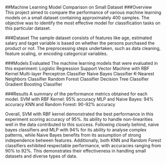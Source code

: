 ##Machine Learning Model Comparison on Small Dataset
###Overview
This project aimed to compare the performance of various machine learning models on a small dataset containing approximately 400 samples. The objective was to identify the most effective model for classification tasks on this particular dataset.

###Dataset
The sample dataset consists of features like age, estimated salary and taget variable is based on whether the persons purchased the product or not. The preprocessing steps undertaken, such as data cleaning, feature scaling, or encoding categorical variables.

###Models Evaluated
The machine learning models that were evaluated in this experiment:
Logistic Regression
Support Vector Machine with RBF Kernel
Multi-layer Perceptron Classifier
Naive Bayes Classifier
K-Nearest Neighbors Classifier
Random Forest Classifier
Decision Tree Classifier
Gradient Boosting Classifier

###Results
A summary of the performance metrics obtained for each model.
SVM with RBF Kernel: 95% accuracy
MLP and Naive Bayes: 94% accuracy
KNN and Random Forest: 90-92% accuracy

Overall, SVM with RBF kernel demonstrated the best performance in this experiment scoring accuracy of 95%. Its ability to handle non-linearities well in the data contributed to this success. Following closely behind, naive bayes classifiers and MLP with 94% for its ability to analyse complex patterns, while Naive Bayes benefits from its assumption of strong independence between features. Additionally, both KNN and Random Forest classifiers exhibited respectable performance, with accuracies ranging from 90% to 92%. This demonstrates their effectiveness in handling small datasets and diverse types of data.
